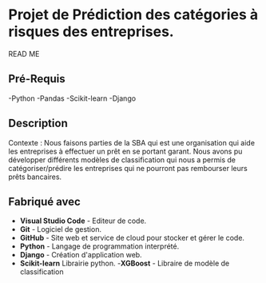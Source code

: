 # Projet de Prédiction des catégories à risques des entreprises.

READ ME

## Pré-Requis 

-Python
-Pandas
-Scikit-learn
-Django

## Description

Contexte : Nous faisons parties de la SBA qui est une organisation qui aide les entreprises à effectuer un prêt en se portant garant.
Nous avons pu développer différents modèles de classification qui nous a permis de catégoriser/prédire les entreprises qui ne pourront pas rembourser leurs prêts bancaires.

## Fabriqué avec

- **Visual Studio Code** - Editeur de code.
- **Git** - Logiciel de gestion.
- **GitHub** - Site web et service de cloud pour stocker et gérer le code.
- **Python** - Langage de programmation interprété.
- **Django** - Création d'application web.
- **Scikit-learn** Librairie python.
-**XGBoost** - Libraire de modèle de classification
